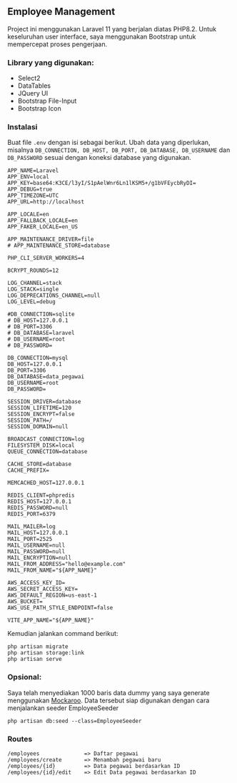 ## Employee Management

Project ini menggunakan Laravel 11 yang berjalan diatas PHP8.2. Untuk keseluruhan user interface, saya menggunakan Bootstrap untuk mempercepat proses pengerjaan.

### Library yang digunakan:
- Select2
- DataTables
- JQuery UI
- Bootstrap File-Input
- Bootstrap Icon

### Instalasi

Buat file `.env` dengan isi sebagai berikut.
Ubah data yang diperlukan, misalnya `DB_CONNECTION, DB_HOST, DB_PORT, DB_DATABASE, DB_USERNAME` dan `DB_PASSWORD` sesuai dengan koneksi database yang digunakan.
```
APP_NAME=Laravel
APP_ENV=local
APP_KEY=base64:K3CE/l3yI/S1pAelWnr6Ln1lKSM5+/g1bVFEycbRyDI=
APP_DEBUG=true
APP_TIMEZONE=UTC
APP_URL=http://localhost

APP_LOCALE=en
APP_FALLBACK_LOCALE=en
APP_FAKER_LOCALE=en_US

APP_MAINTENANCE_DRIVER=file
# APP_MAINTENANCE_STORE=database

PHP_CLI_SERVER_WORKERS=4

BCRYPT_ROUNDS=12

LOG_CHANNEL=stack
LOG_STACK=single
LOG_DEPRECATIONS_CHANNEL=null
LOG_LEVEL=debug

#DB_CONNECTION=sqlite
# DB_HOST=127.0.0.1
# DB_PORT=3306
# DB_DATABASE=laravel
# DB_USERNAME=root
# DB_PASSWORD=

DB_CONNECTION=mysql
DB_HOST=127.0.0.1
DB_PORT=3306
DB_DATABASE=data_pegawai
DB_USERNAME=root
DB_PASSWORD=

SESSION_DRIVER=database
SESSION_LIFETIME=120
SESSION_ENCRYPT=false
SESSION_PATH=/
SESSION_DOMAIN=null

BROADCAST_CONNECTION=log
FILESYSTEM_DISK=local
QUEUE_CONNECTION=database

CACHE_STORE=database
CACHE_PREFIX=

MEMCACHED_HOST=127.0.0.1

REDIS_CLIENT=phpredis
REDIS_HOST=127.0.0.1
REDIS_PASSWORD=null
REDIS_PORT=6379

MAIL_MAILER=log
MAIL_HOST=127.0.0.1
MAIL_PORT=2525
MAIL_USERNAME=null
MAIL_PASSWORD=null
MAIL_ENCRYPTION=null
MAIL_FROM_ADDRESS="hello@example.com"
MAIL_FROM_NAME="${APP_NAME}"

AWS_ACCESS_KEY_ID=
AWS_SECRET_ACCESS_KEY=
AWS_DEFAULT_REGION=us-east-1
AWS_BUCKET=
AWS_USE_PATH_STYLE_ENDPOINT=false

VITE_APP_NAME="${APP_NAME}"
```

Kemudian jalankan command berikut:
```
php artisan migrate
php artisan storage:link
php artisan serve
```

### Opsional:

Saya telah menyediakan 1000 baris data dummy yang saya generate menggunakan [Mockaroo](https://mockaroo.com/). Data tersebut siap digunakan dengan cara menjalankan seeder EmployeeSeeder
```
php artisan db:seed --class=EmployeeSeeder
```

### Routes
```
/employees              => Daftar pegawai
/employees/create       => Menambah pegawai baru
/employees/{id}         => Data pegawai berdasarkan ID
/employees/{id}/edit    => Edit Data pegawai berdasarkan ID
```